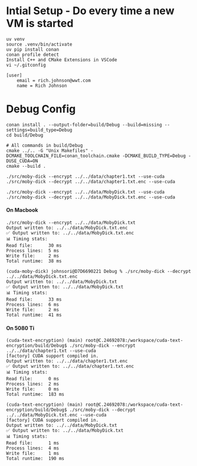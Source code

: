 

# Intial Setup - Do every time a new VM is started

    uv venv
    source .venv/bin/activate
    uv pip install conan
    conan profile detect
    Install C++ and CMake Extensions in VSCode
    vi ~/.gitconfig

    [user]
        email = rich.johnson@wwt.com
        name = Rich Johnson

# Debug Config

    conan install . --output-folder=build/Debug --build=missing --settings=build_type=Debug
    cd build/Debug 
    
    # All commands in build/Debug
    cmake ../.. -G "Unix Makefiles" -DCMAKE_TOOLCHAIN_FILE=conan_toolchain.cmake -DCMAKE_BUILD_TYPE=Debug -DUSE_CUDA=ON
    cmake --build .

    ./src/moby-dick --encrypt ../../data/chapter1.txt --use-cuda
    ./src/moby-dick --decrypt ../../data/chapter1.txt.enc --use-cuda

    ./src/moby-dick --encrypt ../../data/MobyDick.txt --use-cuda
    ./src/moby-dick --decrypt ../../data/MobyDick.txt.enc --use-cuda

#### On Macbook

    ./src/moby-dick --encrypt ../../data/MobyDick.txt
    Output written to: ../../data/MobyDick.txt.enc
    ✅ Output written to: ../../data/MobyDick.txt.enc
    📊 Timing stats:
    Read file:      30 ms
    Process lines:  5 ms
    Write file:     2 ms
    Total runtime:  38 ms
    
    (cuda-moby-dick) johnsori@D7D6690221 Debug % ./src/moby-dick --decrypt ../../data/MobyDick.txt.enc
    Output written to: ../../data/MobyDick.txt
    ✅ Output written to: ../../data/MobyDick.txt
    📊 Timing stats:
    Read file:      33 ms
    Process lines:  6 ms
    Write file:     2 ms
    Total runtime:  41 ms

#### On 5080 Ti

    (cuda-text-encryption) (main) root@C.24692078:/workspace/cuda-text-encryption/build/Debug$ ./src/moby-dick --encrypt ../../data/chapter1.txt --use-cuda
    [factory] CUDA support compiled in.
    Output written to: ../../data/chapter1.txt.enc
    ✅ Output written to: ../../data/chapter1.txt.enc
    📊 Timing stats:
    Read file:      0 ms
    Process lines:  2 ms
    Write file:     0 ms
    Total runtime:  183 ms

    (cuda-text-encryption) (main) root@C.24692078:/workspace/cuda-text-encryption/build/Debug$ ./src/moby-dick --decrypt ../../data/MobyDick.txt.enc --use-cuda
    [factory] CUDA support compiled in.
    Output written to: ../../data/MobyDick.txt
    ✅ Output written to: ../../data/MobyDick.txt
    📊 Timing stats:
    Read file:      1 ms
    Process lines:  4 ms
    Write file:     1 ms
    Total runtime:  190 ms